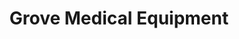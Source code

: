 ---
title: "Grove Medical Equipment"
url: /cottage-grove/grove-medical-equipment/
shop: medical supply
---